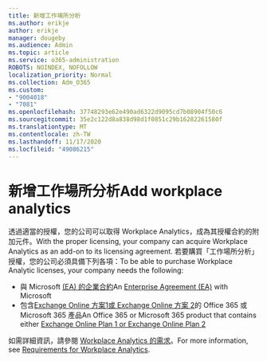 ```yaml
---
title: 新增工作場所分析
ms.author: erikje
author: erikje
manager: dougeby
ms.audience: Admin
ms.topic: article
ms.service: o365-administration
ROBOTS: NOINDEX, NOFOLLOW
localization_priority: Normal
ms.collection: Adm_O365
ms.custom:
- "9004018"
- "7081"
ms.openlocfilehash: 37748293e62e490ad6322d9095cd7b08904f50c6
ms.sourcegitcommit: 35e2c122d8a838d98d1f0851c29b16282261580f
ms.translationtype: MT
ms.contentlocale: zh-TW
ms.lasthandoff: 11/17/2020
ms.locfileid: "49086215"
---
```

# <a name="add-workplace-analytics"></a><span data-ttu-id="d6784-102">新增工作場所分析</span><span class="sxs-lookup"><span data-stu-id="d6784-102">Add workplace analytics</span></span>

<span data-ttu-id="d6784-103">透過適當的授權，您的公司可以取得 Workplace Analytics，成為其授權合約的附加元件。</span><span class="sxs-lookup"><span data-stu-id="d6784-103">With the proper licensing, your company can acquire Workplace Analytics as an add-on to its licensing agreement.</span></span> <span data-ttu-id="d6784-104">若要購買「工作場所分析」授權，您的公司必須具備下列各項：</span><span class="sxs-lookup"><span data-stu-id="d6784-104">To be able to purchase Workplace Analytic licenses, your company needs the following:</span></span> 

- <span data-ttu-id="d6784-105">與 Microsoft [ (EA) 的企業合約](https://docs.microsoft.com/workplace-analytics/setup/environment-requirements#enterprise-agreements)</span><span class="sxs-lookup"><span data-stu-id="d6784-105">An [Enterprise Agreement (EA)](https://docs.microsoft.com/workplace-analytics/setup/environment-requirements#enterprise-agreements) with Microsoft</span></span>
- <span data-ttu-id="d6784-106">包含[Exchange Online 方案1或 Exchange Online 方案 2](https://docs.microsoft.com/workplace-analytics/setup/environment-requirements#exchange-online-plans)的 Office 365 或 Microsoft 365 產品</span><span class="sxs-lookup"><span data-stu-id="d6784-106">An Office 365 or Microsoft 365 product that contains either [Exchange Online Plan 1 or Exchange Online Plan 2](https://docs.microsoft.com/workplace-analytics/setup/environment-requirements#exchange-online-plans)</span></span>

<span data-ttu-id="d6784-107">如需詳細資訊，請參閱 [Workplace Analytics 的需求](https://docs.microsoft.com/workplace-analytics/setup/environment-requirements)。</span><span class="sxs-lookup"><span data-stu-id="d6784-107">For more information, see [Requirements for Workplace Analytics](https://docs.microsoft.com/workplace-analytics/setup/environment-requirements).</span></span> 
